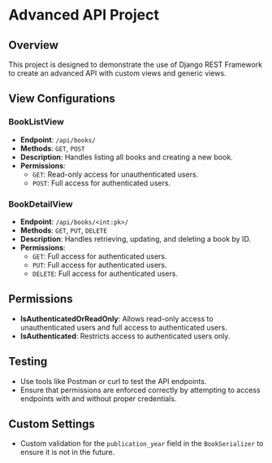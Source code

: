# Advanced API Project

## Overview
This project is designed to demonstrate the use of Django REST Framework to create an advanced API with custom views and generic views.

## View Configurations

### BookListView
- **Endpoint**: `/api/books/`
- **Methods**: `GET`, `POST`
- **Description**: Handles listing all books and creating a new book.
- **Permissions**: 
  - `GET`: Read-only access for unauthenticated users.
  - `POST`: Full access for authenticated users.

### BookDetailView
- **Endpoint**: `/api/books/<int:pk>/`
- **Methods**: `GET`, `PUT`, `DELETE`
- **Description**: Handles retrieving, updating, and deleting a book by ID.
- **Permissions**: 
  - `GET`: Full access for authenticated users.
  - `PUT`: Full access for authenticated users.
  - `DELETE`: Full access for authenticated users.

## Permissions
- **IsAuthenticatedOrReadOnly**: Allows read-only access to unauthenticated users and full access to authenticated users.
- **IsAuthenticated**: Restricts access to authenticated users only.

## Testing
- Use tools like Postman or curl to test the API endpoints.
- Ensure that permissions are enforced correctly by attempting to access endpoints with and without proper credentials.

## Custom Settings
- Custom validation for the `publication_year` field in the `BookSerializer` to ensure it is not in the future.